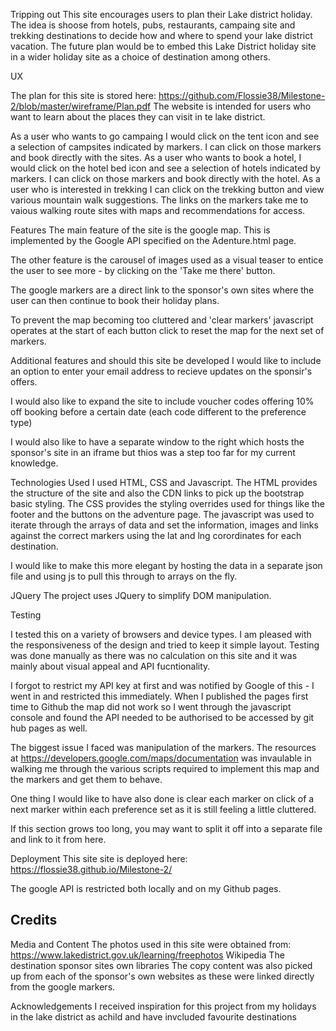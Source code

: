Tripping out
This site encourages users to plan their Lake district holiday.  The idea is shoose from hotels, pubs, restaurants, campaing site and trekking destinations to decide how and where to spend your lake district vacation.
The future plan would be to embed this Lake District holiday site in a wider holiday site as a choice of destination among others.



UX

The plan for this site is stored here: https://github.com/Flossie38/Milestone-2/blob/master/wireframe/Plan.pdf
The website is intended for users who want to learn about the places they can visit in te lake district.

As a user who wants to go campaing I would click on the tent icon and see a selection of campsites indicated by markers.  I can click on those markers and book directly with the sites.
As a user who wants to book a hotel, I would click on the hotel bed icon and see a selection of hotels indicated by markers.  I can click on those markers and book directly with the hotel.
As a user who is interested in trekking I can click on the trekking button and view various mountain walk suggestions.  The links on the markers take me to vaious walking route sites with maps and recommendations for access.


Features
The main feature of the site is the google map.  This is implemented by the Google API specified on the Adenture.html page.

The other feature is the carousel of images used as a visual teaser to entice the user to see more - by clicking on the 'Take me there' button.

The google markers are a direct link to the sponsor's own sites where the user can then continue to book their holiday plans.

To prevent the map becoming too cluttered and 'clear markers' javascript operates at the start of each button click to reset the map for the next set of markers.

Additional features and should this site be developed I would like to include an option to enter your email address to recieve updates on the sponsir's offers.

I would also like to expand the site to include voucher codes offering 10% off booking before a certain date (each code different to the preference type)

I would also like to have a separate window to the right which hosts the sponsor's site in an iframe but thios was a step too far for my current knowledge.

Technologies Used
I used HTML, CSS and Javascript.  The HTML provides the structure of the site and also the CDN links to pick up the bootstrap basic styling.
The CSS provides the styling overrides used for things like the footer and the buttons on the adventure page.
The javascript was used to iterate through the arrays of data and set the information, images and links against the correct markers using the lat and lng corordinates for each destination.

I would like to make this more elegant by hosting the data in a separate json file and using js to pull this through to arrays on the fly.

JQuery
The project uses JQuery to simplify DOM manipulation.

Testing

I tested this on a variety of browsers and device types.  I am pleased with the responsiveness of the design and tried to keep it simple layout.  Testing was done manually as there was no calculation on this site and it was mainly about visual appeal and API fucntionality.

I forgot to restrict my API key at first and was notified by Google of this - I went in and restricted this immediately.
When I published the pages first time to Github the map did not work so I went through the javascript console and found the API needed to be authorised to be accessed by git hub pages as well.

The biggest issue I faced was manipulation of the markers.  The resources at https://developers.google.com/maps/documentation was invaulable in walking me through the various scripts required to implement this map and the markers and get them to behave.

One thing I would like to have also done is clear each marker on click of a next marker within each preference set as it is still feeling a little cluttered.

If this section grows too long, you may want to split it off into a separate file and link to it from here.

Deployment
This site site is deployed here: https://flossie38.github.io/Milestone-2/

The google API is restricted both locally and on my Github pages.

<H2>Credits</H2>

Media and Content
The photos used in this site were obtained from:
https://www.lakedistrict.gov.uk/learning/freephotos
Wikipedia
The destination sponsor sites own libraries
The copy content was also picked up from each of the sponsor's own websites as these were linked directly from the google markers.

Acknowledgements
I received inspiration for this project from my holidays in the lake district as achild and have invcluded favourite destinations
